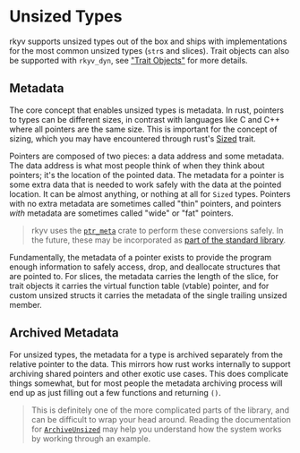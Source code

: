 # Unsized Types

rkyv supports unsized types out of the box and ships with implementations for the most common
unsized types (`str`s and slices). Trait objects can also be supported with `rkyv_dyn`, see
["Trait Objects"](trait-objects.html) for more details.

## Metadata

The core concept that enables unsized types is metadata. In rust, pointers to types can be different
sizes, in contrast with languages like C and C++ where all pointers are the same size. This is
important for the concept of sizing, which you may have encountered through rust's
[Sized](https://doc.rust-lang.org/std/marker/trait.Sized.html) trait.

Pointers are composed of two pieces: a data address and some metadata. The data address is what most
people think of when they think about pointers; it's the location of the pointed data. The metadata
for a pointer is some extra data that is needed to work safely with the data at the pointed
location. It can be almost anything, or nothing at all for `Sized` types. Pointers with no extra
metadata are sometimes called "thin" pointers, and pointers _with_ metadata are sometimes called
"wide" or "fat" pointers.

> rkyv uses the [`ptr_meta`](https://docs.rs/ptr_meta) crate to perform these conversions safely. In
> the future, these may be incorporated as
> [part of the standard library](https://rust-lang.github.io/rfcs/2580-ptr-meta.html).

Fundamentally, the metadata of a pointer exists to provide the program enough information to safely
access, drop, and deallocate structures that are pointed to. For slices, the metadata carries the
length of the slice, for trait objects it carries the virtual function table (vtable) pointer, and
for custom unsized structs it carries the metadata of the single trailing unsized member.

## Archived Metadata

For unsized types, the metadata for a type is archived separately from the relative pointer to the
data. This mirrors how rust works internally to support archiving shared pointers and other exotic
use cases. This does complicate things somewhat, but for most people the metadata archiving process
will end up as just filling out a few functions and returning `()`.

> This is definitely one of the more complicated parts of the library, and can be difficult to wrap
> your head around. Reading the documentation for
> [`ArchiveUnsized`](https://docs.rs/rkyv/0.7.1/rkyv/trait.ArchiveUnsized.html) may help you
> understand how the system works by working through an example.
